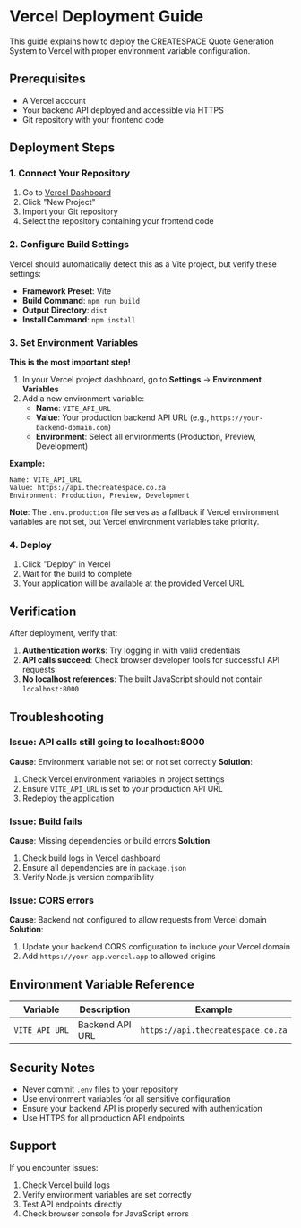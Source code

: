 # Vercel Deployment Guide

This guide explains how to deploy the CREATESPACE Quote Generation System to Vercel with proper environment variable configuration.

## Prerequisites

- A Vercel account
- Your backend API deployed and accessible via HTTPS
- Git repository with your frontend code

## Deployment Steps

### 1. Connect Your Repository

1. Go to [Vercel Dashboard](https://vercel.com/dashboard)
2. Click "New Project"
3. Import your Git repository
4. Select the repository containing your frontend code

### 2. Configure Build Settings

Vercel should automatically detect this as a Vite project, but verify these settings:

- **Framework Preset**: Vite
- **Build Command**: `npm run build`
- **Output Directory**: `dist`
- **Install Command**: `npm install`

### 3. Set Environment Variables

**This is the most important step!**

1. In your Vercel project dashboard, go to **Settings** → **Environment Variables**
2. Add a new environment variable:
   - **Name**: `VITE_API_URL`
   - **Value**: Your production backend API URL (e.g., `https://your-backend-domain.com`)
   - **Environment**: Select all environments (Production, Preview, Development)

**Example:**
```
Name: VITE_API_URL
Value: https://api.thecreatespace.co.za
Environment: Production, Preview, Development
```

**Note**: The `.env.production` file serves as a fallback if Vercel environment variables are not set, but Vercel environment variables take priority.

### 4. Deploy

1. Click "Deploy" in Vercel
2. Wait for the build to complete
3. Your application will be available at the provided Vercel URL

## Verification

After deployment, verify that:

1. **Authentication works**: Try logging in with valid credentials
2. **API calls succeed**: Check browser developer tools for successful API requests
3. **No localhost references**: The built JavaScript should not contain `localhost:8000`

## Troubleshooting

### Issue: API calls still going to localhost:8000

**Cause**: Environment variable not set or not set correctly
**Solution**: 
1. Check Vercel environment variables in project settings
2. Ensure `VITE_API_URL` is set to your production API URL
3. Redeploy the application

### Issue: Build fails

**Cause**: Missing dependencies or build errors
**Solution**:
1. Check build logs in Vercel dashboard
2. Ensure all dependencies are in `package.json`
3. Verify Node.js version compatibility

### Issue: CORS errors

**Cause**: Backend not configured to allow requests from Vercel domain
**Solution**:
1. Update your backend CORS configuration to include your Vercel domain
2. Add `https://your-app.vercel.app` to allowed origins

## Environment Variable Reference

| Variable | Description | Example |
|----------|-------------|---------|
| `VITE_API_URL` | Backend API URL | `https://api.thecreatespace.co.za` |

## Security Notes

- Never commit `.env` files to your repository
- Use environment variables for all sensitive configuration
- Ensure your backend API is properly secured with authentication
- Use HTTPS for all production API endpoints

## Support

If you encounter issues:
1. Check Vercel build logs
2. Verify environment variables are set correctly
3. Test API endpoints directly
4. Check browser console for JavaScript errors
